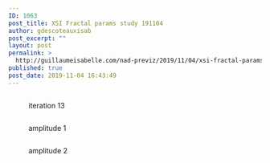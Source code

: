 ```yaml
---
ID: 1063
post_title: XSI Fractal params study 191104
author: gdescoteauxisab
post_excerpt: ""
layout: post
permalink: >
  http://guillaumeisabelle.com/nad-previz/2019/11/04/xsi-fractal-params-study-191104/
published: true
post_date: 2019-11-04 16:43:49
---
```

<!-- wp:image {"id":1067} --><figure class="wp-block-image">

<img src="http://guillaumeisabelle.com/nad-previz/wp-content/uploads/sites/19/2019/11/image-2-1024x633.png" alt="" class="wp-image-1067" /><figcaption>iteration 13</figcaption></figure> <!-- /wp:image -->

<!-- wp:image {"id":1065} --><figure class="wp-block-image">

<img src="http://guillaumeisabelle.com/nad-previz/wp-content/uploads/sites/19/2019/11/image-1-1024x633.png" alt="" class="wp-image-1065" /><figcaption>amplitude 1</figcaption></figure> <!-- /wp:image -->

<!-- wp:image {"id":1064} --><figure class="wp-block-image">

<img src="http://guillaumeisabelle.com/nad-previz/wp-content/uploads/sites/19/2019/11/image-1024x629.png" alt="" class="wp-image-1064" /><figcaption>amplitude 2</figcaption></figure> <!-- /wp:image -->